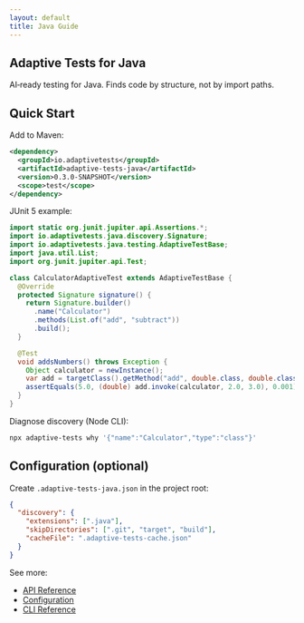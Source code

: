 ```yaml
---
layout: default
title: Java Guide
---
```


## Adaptive Tests for Java

AI‑ready testing for Java. Finds code by structure, not by import paths.

## Quick Start

Add to Maven:

```xml
<dependency>
  <groupId>io.adaptivetests</groupId>
  <artifactId>adaptive-tests-java</artifactId>
  <version>0.3.0-SNAPSHOT</version>
  <scope>test</scope>
</dependency>
```

JUnit 5 example:

```java
import static org.junit.jupiter.api.Assertions.*;
import io.adaptivetests.java.discovery.Signature;
import io.adaptivetests.java.testing.AdaptiveTestBase;
import java.util.List;
import org.junit.jupiter.api.Test;

class CalculatorAdaptiveTest extends AdaptiveTestBase {
  @Override
  protected Signature signature() {
    return Signature.builder()
      .name("Calculator")
      .methods(List.of("add", "subtract"))
      .build();
  }

  @Test
  void addsNumbers() throws Exception {
    Object calculator = newInstance();
    var add = targetClass().getMethod("add", double.class, double.class);
    assertEquals(5.0, (double) add.invoke(calculator, 2.0, 3.0), 0.001);
  }
}
```

Diagnose discovery (Node CLI):

```bash
npx adaptive-tests why '{"name":"Calculator","type":"class"}'
```

## Configuration (optional)

Create `.adaptive-tests-java.json` in the project root:

```json
{
  "discovery": {
    "extensions": [".java"],
    "skipDirectories": [".git", "target", "build"],
    "cacheFile": ".adaptive-tests-cache.json"
  }
}
```

See more:

- [API Reference](../API_REFERENCE.md)
- [Configuration](../CONFIGURATION.md)
- [CLI Reference](../CLI_REFERENCE.md)
